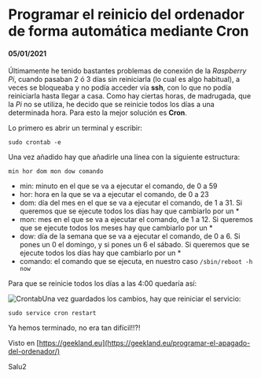 # Programar el reinicio del ordenador de forma automática mediante **Cron**
#### 05/01/2021

Últimamente he tenido bastantes problemas de conexión de la *Raspberry Pi*, cuando pasaban 2 ó 3 días sin reiniciarla (lo cual es algo habitual), a veces se bloqueaba y no podía acceder vía **ssh**, con lo que no podía reiniciarla hasta llegar a casa.
Como hay ciertas horas, de madrugada, que la *Pi* no se utiliza, he decido que se reinicie todos los días a una determinada hora. Para esto la mejor solución es **Cron**.

Lo primero es abrir un terminal y escribir:

    sudo crontab -e

Una vez añadido hay que añadirle una línea con la siguiente estructura:

    min hor dom mon dow comando

 - min: minuto en el que se va a ejecutar el comando, de 0 a 59
 - hor: hora en la que se va a ejecutar el comando, de 0 a 23
 - dom: día del mes en el que se va a ejecutar el comando, de 1 a 31. Si queremos que se ejecute todos los días hay que cambiarlo por un *
 - mon: mes en el que se va a ejecutar el comando, de 1 a 12. Si queremos que se ejecute todos los meses hay que cambiarlo por un *
 - dow: día de la semana que se va a ejecutar el comando, de 0 a 6. Si pones un 0 el domingo, y si pones un 6 el sábado. Si queremos que se ejecute todos los días hay que cambiarlo por un *
 - comando: el comando que se ejecuta, en nuestro caso `/sbin/reboot -h now`

Para que se reinicie todos los días a las 4:00 quedaría así:


![Crontab](https://clonbg.netlify.app/reinicio-programado/crontab.png)Una vez guardados los cambios, hay que reiniciar el servicio:

    sudo service cron restart

Ya hemos terminado, no era tan difícil!!?!

Visto en [https://geekland.eu](https://geekland.eu/programar-el-apagado-del-ordenador/)

Salu2
<!--stackedit_data:
eyJoaXN0b3J5IjpbNjU5NzAzNjUsNTY0NTA2NjM1LDE3MzYzNz
U3NTcsLTUxMDk5NzgxNSwtNDIzNjkwODldfQ==
-->